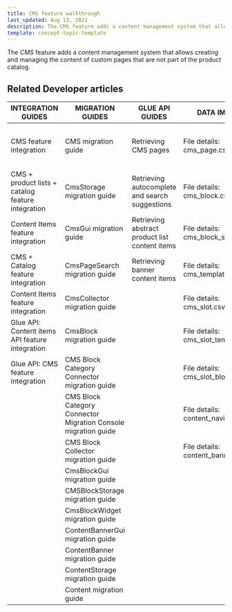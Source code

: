 ```yaml
---
title: CMS feature walkthrough
last_updated: Aug 13, 2021
description: The CMS feature adds a content management system that allows creating and managing the content of custom pages that are not part of the product catalog.
template: concept-topic-template
---
```


The _CMS_ feature adds a content management system that allows creating and managing the content of custom pages that are not part of the product catalog.

<!--
To learn more about the feature and to find out how end users use it, see [CMS](https://documentation.spryker.com/docs/cms) for business users.
-->

## Related Developer articles

|INTEGRATION GUIDES  | MIGRATION GUIDES | GLUE API GUIDES  | DATA IMPORT | TUTORIALS AND HOWTOS | TECHNICAL ENHANCEMENTS | REFERENCES |
|---------|---------|---------|---------|---------|---------|---------|
| CMS feature integration  | CMS migration guide  |  Retrieving CMS pages | File details: cms_page.csv  | HowTo - Create CMS Templates  |Enabling the category CMS blocks | CMS extension points: Reference information |
| CMS + product lists + catalog feature integration  | CmsStorage migration guide |  Retrieving autocomplete and search suggestions | File details: cms_block.csv  | HowTo - Define the maximum size of content fields  | Enabling the product CMS block |   |
| Content Items feature integration | CmsGui migration guide | Retrieving abstract product list content items  | File details: cms_block_store.csv  | HowTo - Create a visibility condition for CMS blocks  | Enabling CMS block widget |   |
| CMS + Catalog feature integration | CmsPageSearch migration guide | Retrieving banner content items  | File details: cms_template.csv  | HowTo - Create a custom content item  |   |   |
| Content Items feature integration  | CmsCollector migration guide |   | File details: cms_slot.csv  |   |   |   |
| Glue API: Content items API feature integration | CmsBlock migration guide |   |  File details: cms_slot_template.csv |   |   |   |
| Glue API: CMS feature integration  | CMS Block Category Connector migration guide|   |  File details: cms_slot_block.csv |   |   |   |
|   | CMS Block Category Connector Migration Console migration guide|   |  File details: content_navigation.csv |   |   |   |
|   | CMS Block Collector migration guide|   | File details: content_banner.csv   |   |   |   |
|   | CmsBlockGui migration guide |   |   |   | File details: content_product_set.csv   |   |
|   | CMSBlockStorage migration guide  |   |   | File details: content_product_abstract_list.csv  |   |   |
|   | CmsBlockWidget migration guide  |   |   |   |   |   |
|   | ContentBannerGui migration guide   |   |   |   |   |   |
|   | ContentBanner migration guide  |   |   |   |   |   |
|   | ContentStorage migration guide  |   |   |   |   |   |
|   | Content migration guide  |   |   |   |   |   |
